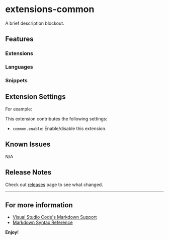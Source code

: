 # extensions-common

A brief description blockout.

## Features

### Extensions

### Languages

### Snippets

## Extension Settings

For example:

This extension contributes the following settings:

- `common.enable`: Enable/disable this extension.

## Known Issues

N/A

## Release Notes

Check out [releases](https://github.com/reanimatedmanx/vsc-extensions/releases) page to see what changed.

---

## For more information

- [Visual Studio Code's Markdown Support](http://code.visualstudio.com/docs/languages/markdown)
- [Markdown Syntax Reference](https://help.github.com/articles/markdown-basics/)

**Enjoy!**
